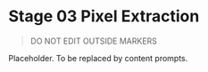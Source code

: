 # Stage 03 Pixel Extraction

> DO NOT EDIT OUTSIDE MARKERS
<!-- FILLME:START -->
Placeholder. To be replaced by content prompts.
<!-- FILLME:END -->
